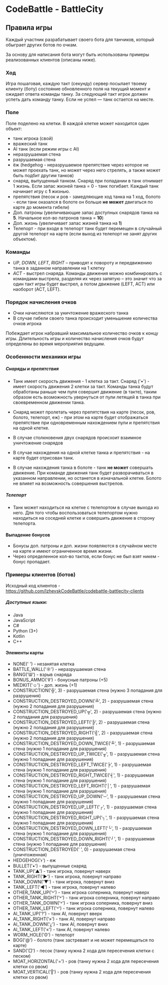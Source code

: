 # CodeBattle - BattleCity
## Правила игры

Каждый участник разрабатывает своего бота для танчиков, который обыграет других ботов по очкам. 

За основу для написания бота могут быть использованы примеры реализованных клиентов (описаны ниже).

### Ход
Игра пошаговая, каждую такт (секунду) сервер посылает твоему клиенту (боту) состояние обновленного поля на текущий момент и ожидает ответа команды танку. 
За следующий такт игрок должен успеть дать команду танку. 
Если не успел — танк остается на месте.

### Поле
Поле поделено на клетки. В каждой клетке может находится один объект: 
- танк игрока (свой)
- вражеский танк
- AI танк (если режим игры с AI) 
- неразрушаемая стена
- разрушаемая стена 
- ёж (hedgehog - неразрушаемое препятствие через которое не может проехать танк, 
но может через него стрелять, а также может быть подбит другим танков)
- снаряд, выпущенный танком. Снаряд при попадании в танк отнимает 1 жизнь. 
Если запас жизней танка = 0 - танк погибает. Каждый танк начинает игру с **1** жизнью. 
- препятствия (песок и ров - замедляющие ход танка на 1 ход, 
болото - если танк оказался в болоте он больше **не может** двигаться по карте до момента гибели)
- Доп. патроны (увеличивающие запас доступных снарядов танка на **5**. 
Начальное кол-во патронов танка = **10**)
- Доп. жизнь (увеличивает запас жизней танка на **1**)
- Телепорт - при входе в телепорт танк будет перемещен в случайный другой телепорт на карте 
(если выход из телепорт не занят других объектом). 


### Команды 
- *UP*, *DOWN*, *LEFT*, *RIGHT* – приводят к повороту и передвижению танка в заданном направлении на 1 клетку
- *ACT* - выстрел снаряда. Команды движения можно комбинировать с командами выстрела, 
разделяя их через запятую – это значит что за один такт игры будет выстрел, а потом движение (LEFT, ACT) 
или наоборот (ACT, LEFT).

### Порядок начисления очков
- Очки начисляются за уничтожение вражеского танка
- В случае гибели своего танка происходит уменьшение количества очков игрока

Побеждает игрок набравший максимальное количество очков к концу игры. 
Длительность игры и количество начисления очков будут определены во время мероприятия ведущим.

### Особенности механики игры

##### Снаряды и препятствия
- Танк имеет скорость движения - 1 клетка за такт. Снаряд ('•') - имеет скорость движения 2 клетки за такт. 
Команды танка будут обработаны раньше чем пуля совершит движение (в такте), таким образом есть возможность увернуться
от пули летящей в танка при своевременном движении танка.

- Снаряд может пролетать через препятствия на карте (песок, ров, болото, телепорт, еж) - 
при этом на карте будет отображаться препятствие при одновременным нахождением пули и препятствия на одной клетке.
- В случае столкновения двух снарядов происхоит взаимное уничтожение снарядов
- В случае нахождения на одной клетке танка и препятствия - на карте будет отрисован танк.
- В случае нахождения танка в болоте - танк **не может** совершать движение. 
При команде движения танк будет разворачиваться в указанном направлении, но останется в изначальной клетке. 
Болото не влияет на возможность совершения выстрелов.

##### Телепорт
- Танк может находиться на клетке с телепортом
в случае выхода из него. Для того чтобы воспользоваться телепортом нужно находиться на соседней клетке
и совершить движение в сторону телепорта.

#### Выпадение бонусов
- Бонусы доп. патроны и доп. жизни появляются в случайном месте на карте и имеют ограниченное время жизни.
- Через определенное кол-во тактов, если бонус не был взят никем - бонус пропадает.

### Примеры клиентов (ботов)
Исходный код клиентов - https://github.com/IzhevskCodeBattle/codebattle-battlecity-clients

##### Доступные языки: 
- Java 
- JavaScript
- C#
- Python (3+)
- Kotlin
- C++ 

#### Элементы карты
- NONE(' ') - незанятая клетка
- BATTLE_WALL('☼') - неразрушаемая стена
- BANG('Ѡ') - взрыв снаряда
- BONUS_AMMO('◊') - бонусные патроны (+5)
- MEDKIT('☺') - доп. жизнь (+1)
- CONSTRUCTION('╬', 3) - разрушаемая стена (нужно 3 попадания для разрушения)
- CONSTRUCTION_DESTROYED_DOWN('╩', 2) - разрушаемая стена (нужно 2 попадания для разрушения)
- CONSTRUCTION_DESTROYED_UP('╦', 2) - разрушаемая стена (нужно 2 попадания для разрушения)
- CONSTRUCTION_DESTROYED_LEFT('╠', 2) - разрушаемая стена (нужно 2 попадания для разрушения)
- CONSTRUCTION_DESTROYED_RIGHT('╣', 2) - разрушаемая стена (нужно 2 попадания для разрушения)
- CONSTRUCTION_DESTROYED_DOWN_TWICE('╨', 1) - разрушаемая стена (нужно 1 попадание для разрушения)
- CONSTRUCTION_DESTROYED_UP_TWICE('╥', 1) - разрушаемая стена (нужно 1 попадание для разрушения)
- CONSTRUCTION_DESTROYED_LEFT_TWICE('╞', 1) - разрушаемая стена (нужно 1 попадание для разрушения)
- CONSTRUCTION_DESTROYED_RIGHT_TWICE('╡', 1) - разрушаемая стена (нужно 1 попадание для разрушения)
- CONSTRUCTION_DESTROYED_LEFT_RIGHT('│', 1) - разрушаемая стена (нужно 1 попадание для разрушения)
- CONSTRUCTION_DESTROYED_UP_DOWN('─', 1) - разрушаемая стена (нужно 1 попадание для разрушения)
- CONSTRUCTION_DESTROYED_UP_LEFT('┌', 1) - разрушаемая стена (нужно 1 попадание для разрушения)
- CONSTRUCTION_DESTROYED_RIGHT_UP('┐', 1) - разрушаемая стена (нужно 1 попадание для разрушения)
- CONSTRUCTION_DESTROYED_DOWN_LEFT('└', 1) - разрушаемая стена (нужно 1 попадание для разрушения)
- CONSTRUCTION_DESTROYED_DOWN_RIGHT('┘', 1) - разрушаемая стена (нужно 1 попадание для разрушения)
- CONSTRUCTION_DESTROYED(' ', 0) - разрушаемая стена (уничтоженная)
- HEDGEHOG('ͱ') - еж
- BULLET('•') - выпущенные снаряд
- TANK_UP('▲') - танк игрока, повернут наверх 
- TANK_RIGHT('►') - танк игрока, повернут направо 
- TANK_DOWN('▼') - танк игрока, повернут вниз
- TANK_LEFT('◄') - танк игрока, повернут налево
- OTHER_TANK_UP('˄') - танк игрока соперника, повернут наверх 
- OTHER_TANK_RIGHT('˃') - танк игрока соперника, повернут направо 
- OTHER_TANK_DOWN('˅') - танк игрока соперника, повернут вниз
- OTHER_TANK_LEFT('˂') - танк игрока соперника, повернут налево
- AI_TANK_UP('?') - танк AI, повернут вверх
- AI_TANK_RIGHT('»') - танк AI, повернут направо
- AI_TANK_DOWN('¿') - танк AI, повернут вних
- AI_TANK_LEFT('«') - танк AI, повернут налево
- WORM_HOLE('ʘ') - телепорт
- BOG('@') - болото (танк застревает и не может перемещаться по карте)
- SAND('□') - песок (танку нужна 2 хода для пересечения клетки с песком)
- MOAT_HORIZONTAL('=') - ров (танку нужна 2 хода для пересечения клетки со рвом)
- MOAT_VERTICAL('‖') - ров (танку нужна 2 хода для пересечения клетки со рвом)
